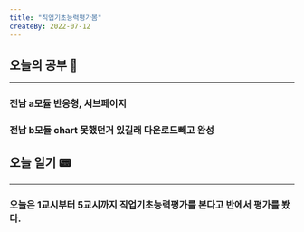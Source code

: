 ```yaml
---
title: "직업기초능력평가봄"
createBy: 2022-07-12
---
```

## 오늘의 공부 🎉
---
### 전남 a모듈 반응형, 서브페이지
### 전남 b모듈 chart 못했던거 있길래 다운로드빼고 완성

## 오늘 일기 📟
---
### 오늘은 1교시부터 5교시까지 직업기초능력평가를 본다고 반에서 평가를 봤다.

